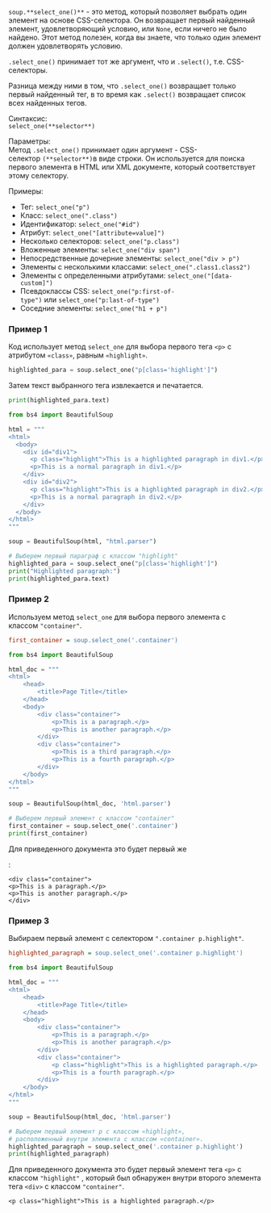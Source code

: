 
`soup.**select_one()**` - это метод, который позволяет выбрать один элемент на основе CSS-селектора. Он возвращает первый найденный элемент, удовлетворяющий условию, или `None`, если ничего не было найдено. Этот метод полезен, когда вы знаете, что только один элемент должен удовлетворять условию.

`.select_one()` принимает тот же аргумент, что и `.select()`, т.е. CSS-селекторы.

Разница между ними в том, что `.select_one()` возвращает только первый найденный тег, в то время как `.select()` возвращает список всех найденных тегов.

Синтаксис:  
`select_one(**selector**)`

Параметры:  
Метод `.select_one()` принимает один аргумент - CSS-селектор `(**selector**)`в виде строки. Он используется для поиска первого элемента в HTML или XML документе, который соответствует этому селектору.

Примеры:

- Тег: `select_one("p")`
- Класс: `select_one(".class")`
- Идентификатор: `select_one("#id")`
- Атрибут: `select_one("[attribute=value]")`
- Несколько селекторов: `select_one("p.class")`
- Вложенные элементы: `select_one("div span")`
- Непосредственные дочерние элементы: `select_one("div > p")`
- Элементы с несколькими классами: `select_one(".class1.class2")`
- Элементы с определенными атрибутами: `select_one("[data-custom]")`
- Псевдоклассы CSS: `select_one("p:first-of-type")` или `select_one("p:last-of-type")`
- Соседние элементы: `select_one("h1 + p")`

### **Пример 1**

Код использует метод `select_one` для выбора первого тега `<p>` с атрибутом `«class»`, равным `«highlight»`.

```python
highlighted_para = soup.select_one("p[class='highlight']")
```

Затем текст выбранного тега извлекается и печатается.

```python
print(highlighted_para.text)
```

```python
from bs4 import BeautifulSoup

html = """
<html>
  <body>
    <div id="div1">
      <p class="highlight">This is a highlighted paragraph in div1.</p>
      <p>This is a normal paragraph in div1.</p>
    </div>
    <div id="div2">
      <p class="highlight">This is a highlighted paragraph in div2.</p>
      <p>This is a normal paragraph in div2.</p>
    </div>
  </body>
</html>
"""

soup = BeautifulSoup(html, "html.parser")

# Выберем первый параграф с классом "highlight"
highlighted_para = soup.select_one("p[class='highlight']")
print("Highlighted paragraph:")
print(highlighted_para.text)
```

### **Пример 2** 

Используем метод `select_one` для выбора первого элемента с классом `"container"`.

```ini
first_container = soup.select_one('.container')
```

```python
from bs4 import BeautifulSoup

html_doc = """
<html>
    <head>
        <title>Page Title</title>
    </head>
    <body>
        <div class="container">
            <p>This is a paragraph.</p>
            <p>This is another paragraph.</p>
        </div>
        <div class="container">
            <p>This is a third paragraph.</p>
            <p>This is a fourth paragraph.</p>
        </div>
    </body>
</html>
"""

soup = BeautifulSoup(html_doc, 'html.parser')

# Выберем первый элемент с классом "container"
first_container = soup.select_one('.container')
print(first_container)
```

Для приведенного документа это будет первый же <div>:

```applescript
<div class="container">
<p>This is a paragraph.</p>
<p>This is another paragraph.</p>
</div>
```

### **Пример 3**

Выбираем первый элемент с селектором `".container p.highlight"`.

```ini
highlighted_paragraph = soup.select_one('.container p.highlight')
```

```python
from bs4 import BeautifulSoup

html_doc = """
<html>
    <head>
        <title>Page Title</title>
    </head>
    <body>
        <div class="container">
            <p>This is a paragraph.</p>
            <p>This is another paragraph.</p>
        </div>
        <div class="container">
            <p class="highlight">This is a highlighted paragraph.</p>
            <p>This is a fourth paragraph.</p>
        </div>
    </body>
</html>
"""

soup = BeautifulSoup(html_doc, 'html.parser')

# Выберем первый элемент p с классом «highlight», 
# расположенный внутри элемента с классом «container».
highlighted_paragraph = soup.select_one('.container p.highlight')
print(highlighted_paragraph)
```

Для приведенного документа это будет первый элемент тега `<p>` с классом `"highlight"` , который был обнаружен внутри второго элемента тега `<div>` с классом `"container"`. 

```applescript
<p class="highlight">This is a highlighted paragraph.</p>
```